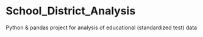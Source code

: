 # School_District_Analysis
Python &amp; pandas project for analysis of educational (standardized test) data
